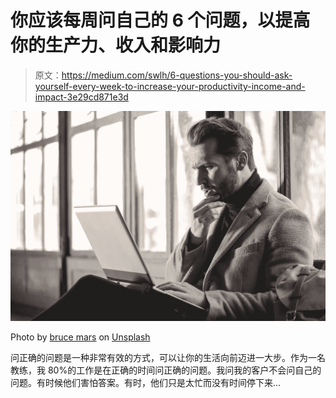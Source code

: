 # 你应该每周问自己的 6 个问题，以提高你的生产力、收入和影响力

> 原文：<https://medium.com/swlh/6-questions-you-should-ask-yourself-every-week-to-increase-your-productivity-income-and-impact-3e29cd871e3d>

![](img/928190493afc00ca080da1031ad7e82a.png)

Photo by [bruce mars](https://unsplash.com/photos/xj8qrWvuOEs?utm_source=unsplash&utm_medium=referral&utm_content=creditCopyText) on [Unsplash](https://unsplash.com/search/photos/question?utm_source=unsplash&utm_medium=referral&utm_content=creditCopyText)

问正确的问题是一种非常有效的方式，可以让你的生活向前迈进一大步。作为一名教练，我 80%的工作是在正确的时间问正确的问题。我问我的客户不会问自己的问题。有时候他们害怕答案。有时，他们只是太忙而没有时间停下来…
